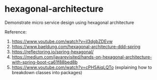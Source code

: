 # hexagonal-architecture
Demonstrate micro service design using hexagonal architecture

Reference:
1. https://www.youtube.com/watch?v=il3dgbZDEvw
2. https://www.baeldung.com/hexagonal-architecture-ddd-spring
3. https://reflectoring.io/spring-hexagonal/
4. https://medium.com/javarevisited/hands-on-hexagonal-architecture-with-spring-boot-ca61f88bed8b
5. https://www.youtube.com/watch?v=cPH5AiqLQTo (explaining how to breakdown classes into packages)
